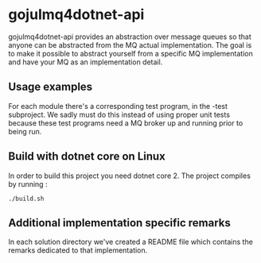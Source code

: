 # gojulmq4dotnet-api
gojulmq4dotnet-api provides an abstraction over message queues so that anyone can be abstracted
from the MQ actual implementation. The goal is to make it possible to abstract yourself
from a specific MQ implementation and have your MQ as an implementation detail.

## Usage examples
For each module there's a corresponding test program, in the <module>-test subproject. We
sadly must do this instead of using proper unit tests because these test programs need a
MQ broker up and running prior to being run. 

## Build with dotnet core on Linux
In order to build this project you need dotnet core 2. The project compiles by running :
```
./build.sh
``` 

## Additional implementation specific remarks
In each solution directory we've created a README file which contains the remarks dedicated
to that implementation.
